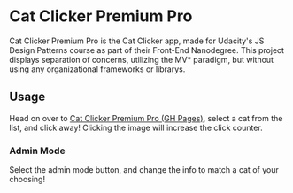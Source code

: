 # Cat Clicker Premium Pro
Cat Clicker Premium Pro is the Cat Clicker app, made for Udacity's JS Design Patterns course as part of their Front-End Nanodegree.
This project displays separation of concerns, utilizing the MV* paradigm, but without using any organizational frameworks or librarys.

## Usage
Head on over to <a href="http://zachnagatani.github.io/cat-clicker-premium-pro/" target="_blank">Cat Clicker Premium Pro (GH Pages)</a>,
select a cat from the list, and click away! Clicking the image will increase the click counter.

### Admin Mode
Select the admin mode button, and change the info to match a cat of your choosing!
